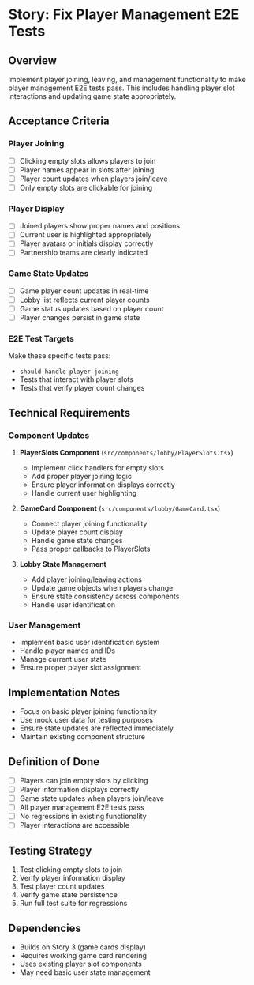 # Story: Fix Player Management E2E Tests

## Overview
Implement player joining, leaving, and management functionality to make player management E2E tests pass. This includes handling player slot interactions and updating game state appropriately.

## Acceptance Criteria

### Player Joining
- [ ] Clicking empty slots allows players to join
- [ ] Player names appear in slots after joining
- [ ] Player count updates when players join/leave
- [ ] Only empty slots are clickable for joining

### Player Display
- [ ] Joined players show proper names and positions
- [ ] Current user is highlighted appropriately
- [ ] Player avatars or initials display correctly
- [ ] Partnership teams are clearly indicated

### Game State Updates
- [ ] Game player count updates in real-time
- [ ] Lobby list reflects current player counts
- [ ] Game status updates based on player count
- [ ] Player changes persist in game state

### E2E Test Targets
Make these specific tests pass:
- `should handle player joining`
- Tests that interact with player slots
- Tests that verify player count changes

## Technical Requirements

### Component Updates
1. **PlayerSlots Component** (`src/components/lobby/PlayerSlots.tsx`)
   - Implement click handlers for empty slots
   - Add proper player joining logic
   - Ensure player information displays correctly
   - Handle current user highlighting

2. **GameCard Component** (`src/components/lobby/GameCard.tsx`)
   - Connect player joining functionality
   - Update player count display
   - Handle game state changes
   - Pass proper callbacks to PlayerSlots

3. **Lobby State Management**
   - Add player joining/leaving actions
   - Update game objects when players change
   - Ensure state consistency across components
   - Handle user identification

### User Management
- Implement basic user identification system
- Handle player names and IDs
- Manage current user state
- Ensure proper player slot assignment

## Implementation Notes
- Focus on basic player joining functionality
- Use mock user data for testing purposes
- Ensure state updates are reflected immediately
- Maintain existing component structure

## Definition of Done
- [ ] Players can join empty slots by clicking
- [ ] Player information displays correctly
- [ ] Game state updates when players join/leave
- [ ] All player management E2E tests pass
- [ ] No regressions in existing functionality
- [ ] Player interactions are accessible

## Testing Strategy
1. Test clicking empty slots to join
2. Verify player information display
3. Test player count updates
4. Verify game state persistence
5. Run full test suite for regressions

## Dependencies
- Builds on Story 3 (game cards display)
- Requires working game card rendering
- Uses existing player slot components
- May need basic user state management
